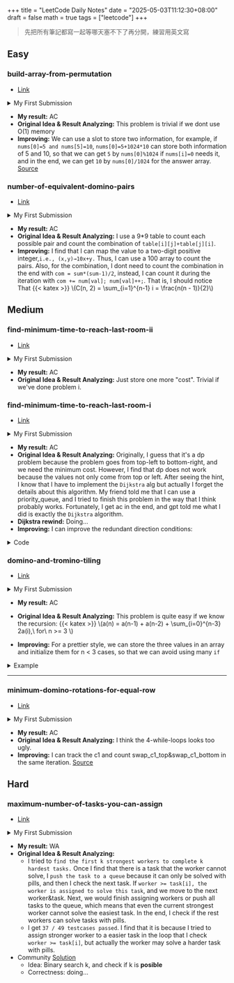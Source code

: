 +++
title = "LeetCode Daily Notes"
date = "2025-05-03T11:12:30+08:00"
draft = false
math = true
tags = ["leetcode"]
+++
> 先把所有筆記都寫一起等哪天塞不下了再分開，練習用英文寫
## <span class="tag easy">Easy</span>

### build-array-from-permutation
- [Link](https://leetcode.com/problems/build-array-from-permutation/)
<details>
<summary>My First Submission</summary>

```cpp
class Solution {
public:
    vector<int> buildArray(vector<int>& nums) {
        int len=nums.size();
        vector<int> ans(len);
        for(int i=0; i < len; i++)
            ans[i]=nums[nums[i]];
        return ans;
    }
};
```

</details>

- **My result:** <span class="result ac">AC</span>  
- **Original Idea & Result Analyzing:** This problem is trivial if we dont use O(1) memory
- **Improving:** We can use a slot to store two information, for example, if `nums[0]=5 and nums[5]=10`, `nums[0]=5+1024*10` can store both information of 5 and 10, so that we can get `5` by `nums[0]%1024` if `nums[i]=0` needs it, and in the end, we can get `10` by `nums[0]/1024` for the answer array. [Source](https://leetcode.com/problems/build-array-from-permutation/solutions/6718380/o-n-o-1-space-with-images-example-walkthrough-c-python-java)

### number-of-equivalent-domino-pairs
- [Link](https://leetcode.com/problems/number-of-equivalent-domino-pairs/)
<details>
<summary>My First Submission</summary>

```cpp
class Solution {
public:
    int numEquivDominoPairs(vector<vector<int>>& dominoes) {
        int len=dominoes.size();
        vector<vector<int>> table(9, vector<int>(9, 0));
        int ans=0;
        int sum=0;
        for(int i=0; i < len; i++)
            table[dominoes[i][0]-1][dominoes[i][1]-1]++;
        for(int i=0; i < 9; i++)
            for(int j=0; j < 9; j++){
                if(i<j){
                    sum=table[i][j]+table[j][i];
                    ans+=sum*(sum-1)/2;
                }
                if(i==j) ans+=table[i][j]*(table[i][j]-1)/2;
            }
        return ans;
    }
};
  ```

</details>

- **My result:** <span class="result ac">AC</span>  
- **Original Idea & Result Analyzing:** I use a 9*9 table to count each possible pair and count the combination of `table[i][j]+table[j][i]`. 
- **Improving:** I find that I can map the value to a two-digit positive integer,`i.e., (x,y)→10x+y.` Thus, I can use a 100 array to count the pairs. Also, for the combination, I dont need to count the combination in the end with `com = sum*(sum-1)/2`, instead, I can count it during the iteration with `com += num[val]; num[val]++;`. That is, I should notice That
{{< katex >}}
\\(C(n, 2) = \sum_{i=1}^{n-1} i = \frac{n(n - 1)}{2}\\)

## <span class="tag medium">Medium</span>

### find-minimum-time-to-reach-last-room-ii
- [Link](https://leetcode.com/problems/find-minimum-time-to-reach-last-room-ii/)
<details>
<summary>My First Submission</summary>

```cpp
 class Solution {
public:
    int minTimeToReach(vector<vector<int>>& moveTime) {
        int n = moveTime.size();
        int m = moveTime[0].size();
        int cost = 0;
        vector<vector<int>> ans(n, vector<int>(m, INT_MAX));
        priority_queue<tuple<int, int, int, int>, vector<tuple<int, int, int, int>>, greater<>> pq;

        ans[0][0] = 0;
        pq.push({0, 0, 0, 0});

        vector<pair<int, int>> dirs = {{-1, 0}, {1, 0}, {0, -1}, {0, 1}};

        while (!pq.empty()) {
            auto [time, r, c, pop_cost] = pq.top();
            int cost = pop_cost;
            pq.pop();
            int move_cost= cost + 1;
            if (r == n - 1 && c == m - 1)
                return time;

            if (time > ans[r][c]) continue; // already found better path

            for (auto [dr, dc] : dirs) {
                int nr = r + dr, nc = c + dc;
                if (nr < 0 || nr >= n || nc < 0 || nc >= m) continue;

                int wait = max(moveTime[nr][nc], time);
                int arriveTime = wait + move_cost;

                if (arriveTime < ans[nr][nc]) {
                    ans[nr][nc] = arriveTime;
                    pq.push({arriveTime, nr, nc, (cost+1)%2});
                }
            }
        }

        return ans[n - 1][m - 1]; // unreachable case (problem guarantees reachability)
    }
};

  ```
</details>

- **My result:** <span class="result ac">AC</span>  
- **Original Idea & Result Analyzing:** Just store one more "cost". Trivial if we've done problem i.

### find-minimum-time-to-reach-last-room-i
- [Link](https://leetcode.com/problems/find-minimum-time-to-reach-last-room-i/)
<details>
<summary>My First Submission</summary>

  ```cpp
  class Solution {
public:
    int minTimeToReach(vector<vector<int>>& moveTime) {
        int n=moveTime.size();
        int m=moveTime[0].size();
        vector<vector<int>> ans(n, vector<int>(m, 1e9+100));
        ans[0][0]=0;
        priority_queue<tuple<int, int, int>, vector<tuple<int, int, int>>, greater<>> pq;
        pq.push({0, 0, 0});
        int cur_r=0;
        int cur_c=0;
        while(!pq.empty()){
            if(cur_r>0){
                if(ans[cur_r][cur_c] >= moveTime[cur_r-1][cur_c] &&
                 ans[cur_r][cur_c]+1 < ans[cur_r-1][cur_c]){
                    ans[cur_r-1][cur_c] = ans[cur_r][cur_c]+1;
                    pq.push({ans[cur_r-1][cur_c],cur_r-1,cur_c});
                }
                else if(ans[cur_r][cur_c] < moveTime[cur_r-1][cur_c] &&
                 moveTime[cur_r-1][cur_c]+1 < ans[cur_r-1][cur_c]){
                    ans[cur_r-1][cur_c] = moveTime[cur_r-1][cur_c]+1;
                    pq.push({ans[cur_r-1][cur_c],cur_r-1,cur_c});
                }
            }
            if(cur_r<n-1){
                if(ans[cur_r][cur_c] >= moveTime[cur_r+1][cur_c] &&
                 ans[cur_r][cur_c]+1 < ans[cur_r+1][cur_c]){
                    ans[cur_r+1][cur_c] = ans[cur_r][cur_c]+1;
                    pq.push({ans[cur_r+1][cur_c],cur_r+1,cur_c});
                 }
                 else if(ans[cur_r][cur_c] < moveTime[cur_r+1][cur_c] &&
                 moveTime[cur_r+1][cur_c]+1 < ans[cur_r+1][cur_c]){
                    ans[cur_r+1][cur_c] = moveTime[cur_r+1][cur_c]+1;
                    pq.push({ans[cur_r+1][cur_c],cur_r+1,cur_c});
                }
            }
            if(cur_c>0){
                if(ans[cur_r][cur_c] >= moveTime[cur_r][cur_c-1] &&
                 ans[cur_r][cur_c]+1 < ans[cur_r][cur_c-1]){
                    ans[cur_r][cur_c-1] = ans[cur_r][cur_c]+1;
                    pq.push({ans[cur_r][cur_c-1],cur_r,cur_c-1});
                 }
                 else if(ans[cur_r][cur_c] < moveTime[cur_r][cur_c-1] &&
                 moveTime[cur_r][cur_c-1]+1 < ans[cur_r][cur_c-1]){
                    ans[cur_r][cur_c-1] = moveTime[cur_r][cur_c-1]+1;
                    pq.push({ans[cur_r][cur_c-1],cur_r,cur_c-1});
                }
            }
            if(cur_c<m-1){
                if(ans[cur_r][cur_c] >= moveTime[cur_r][cur_c+1] &&
                 ans[cur_r][cur_c]+1 < ans[cur_r][cur_c+1]){
                    ans[cur_r][cur_c+1]= ans[cur_r][cur_c]+1;
                    pq.push({ans[cur_r][cur_c+1],cur_r,cur_c+1});
                }
                else if(ans[cur_r][cur_c] < moveTime[cur_r][cur_c+1] &&
                 moveTime[cur_r][cur_c+1]+1 < ans[cur_r][cur_c+1]){
                    ans[cur_r][cur_c+1] = moveTime[cur_r][cur_c+1]+1;
                    pq.push({ans[cur_r][cur_c+1],cur_r,cur_c+1});
                }
            }
            auto [val, row, col] = pq.top();
            pq.pop(); 
            cur_r=row;
            cur_c=col;
            if(cur_r==n-1&&cur_c==m-1)
                return val;
        }
        return ans[n-1][m-1];
    }
};
  ```

</details>

- **My result:** <span class="result ac">AC</span>  
- **Original Idea & Result Analyzing:** Originally, I guess that it's a dp problem because the problem goes from top-left to bottom-right, and we need the minimum cost. However, I find that dp does not work because the values not only come from top or left. After seeing the hint, I know that I have to implement the `Dijkstra` alg but actually I forget the details about this algorithm. My friend told me that I can use a priority_queue, and I tried to finish this problem in the way that I think probably works. Fortunately, I get ac in the end, and gpt told me what I did is exactly the `Dijkstra` algorithm.
- **Dijkstra rewind:** Doing...
- **Improving:** I can improve the redundant direction conditions:

<details>
<summary>Code</summary>

  ```cpp
  class Solution {
public:
    int minTimeToReach(vector<vector<int>>& moveTime) {
        int n = moveTime.size();
        int m = moveTime[0].size();
        vector<vector<int>> ans(n, vector<int>(m, INT_MAX));
        priority_queue<tuple<int, int, int>, vector<tuple<int, int, int>>, greater<>> pq;

        ans[0][0] = 0;
        pq.push({0, 0, 0});

        vector<pair<int, int>> dirs = {{-1, 0}, {1, 0}, {0, -1}, {0, 1}};

        while (!pq.empty()) {
            auto [time, r, c] = pq.top();
            pq.pop();

            if (r == n - 1 && c == m - 1)
                return time;

            if (time > ans[r][c]) continue; // already found better path

            for (auto [dr, dc] : dirs) {
                int nr = r + dr, nc = c + dc;
                if (nr < 0 || nr >= n || nc < 0 || nc >= m) continue;

                int wait = max(moveTime[nr][nc], time);
                int arriveTime = wait + 1;

                if (arriveTime < ans[nr][nc]) {
                    ans[nr][nc] = arriveTime;
                    pq.push({arriveTime, nr, nc});
                }
            }
        }

        return ans[n - 1][m - 1]; // unreachable case (problem guarantees reachability)
    }
};
  ```

  </details>


### domino-and-tromino-tiling
- [Link](https://leetcode.com/problems/domino-and-tromino-tiling/)
<details>
<summary>My First Submission</summary>

```cpp
class Solution {
public:
    int numTilings(int n) {
        int ans;
        long long one=1;
        long long two=0;
        long long sum2=0;
        int mod=1000000007;
        for(int i = 0; i < n; i++){
            ans = (one + two + sum2) % mod;
            if(i == 0) two=1;
            if(i == 1){
                one=2;
                sum2=2*1;
            }
            if(i >= 2){
                sum2+=(2*two) % mod;
                two=one;
                one=ans;
            }
        }
        return ans;
    }
};
```

</details>

- **My result:** <span class="result ac">AC</span>  
- **Original Idea & Result Analyzing:** This problem is quite easy if we know the recursion: 
{{< katex >}}
\\(a(n) = a(n-1) + a(n-2) + \sum_{i=0}^{n-3} 2a(i),\  for\ n >= 3 \\)

- **Improving:** For a prettier style, we can store the three values in an array and initialize them for n < 3 cases, so that we can avoid using many `if`

<details>
<summary>Example</summary>

  ```cpp
class Solution {
public:
    const int mod=1e9+7;
    //a[n]=2*a[n-1]+a[n-3] for n>=3
    int numTilings(int n) {
        array<int,3> a={1, 1, 2};
        if (n<3) return a[n];
        for(int i=3; i<=n; i++){
            long long x=(2LL*a[2]+a[0])% mod;
            a={a[1], a[2], (int)x};
        }
        return a[2];
    }
};

```
</details>

---

### minimum-domino-rotations-for-equal-row
- [Link](https://leetcode.com/problems/minimum-domino-rotations-for-equal-row/)
<details>
<summary>My First Submission</summary>

```cpp
class Solution {
public:
    int minDominoRotations(vector<int>& tops, vector<int>& bottoms) {
        int c1=tops[0];
        int c2=bottoms[0];
        int len = tops.size();
        int count = 0;
        int min_swap = len;
        int idx=0;
        bool done = false;
        while(idx < len){
            if(tops[idx] != c1)
                if (bottoms[idx] != c1) break;
                else count++;
            idx++;
        }
        if(idx == len){
            done=true;
            if(count < min_swap)
                min_swap = count;
        }
        count=0;
        idx=0;
        while(idx < len){
            if(tops[idx] != c2)
                if(bottoms[idx] != c2) break;
                else count++;
            idx++;
        }
        if(idx == len){
            done=true;
            if(count < min_swap)
                min_swap = count;
        }
        count=0;
        idx=0;
        while(idx < len){
            if(bottoms[idx] != c2)
                if(tops[idx] != c2) break;
                else count++;
            idx++;
        }
        if(idx == len){
            done=true;
            if(count < min_swap)
                min_swap = count;
        }
        count=0;
        idx=0;
        while(idx < len){
            if(bottoms[idx] != c1)
                if(tops[idx] != c1) break;
                else count++;
            idx++;
        }
        if(idx == len){
            done=true;
            if(count < min_swap)
                min_swap = count;
        }
        count=0;
        idx=0;
        if(done) return min_swap;
        else return -1;
    }
};
```
</details> 

- **My result:** <span class="result ac">AC</span>  
- **Original Idea & Result Analyzing:** I think the 4-while-loops looks too ugly.
- **Improving:** I can track the c1 and count swap_c1_top&swap_c1_bottom in the same iteration. [Source](https://leetcode.com/problems/minimum-domino-rotations-for-equal-row/solutions/6709103/3-different-kinds-of-solutions-beats-100)

## <span class="tag hard">Hard</span>

### maximum-number-of-tasks-you-can-assign 
- [Link](https://leetcode.com/problems/maximum-number-of-tasks-you-can-assign/) 

<details>
<summary>My First Submission</summary>

```cpp
class Solution {
public:
    int maxTaskAssign(vector<int>& tasks, vector<int>& workers, int pills, int strength) {
        sort(tasks.begin(), tasks.end(), greater<int>());
        sort(workers.begin(), workers.end(), greater<int>());
        int count_completed = 0;
        int first_assign_idx = 0;
        while(first_assign_idx < workers.size()
            && first_assign_idx < tasks.size()
            && workers[first_assign_idx] >= tasks[first_assign_idx])
            first_assign_idx++;
        if(first_assign_idx >= workers.size()
            || first_assign_idx >= tasks.size())
            return first_assign_idx;
        count_completed = first_assign_idx;
        int head_rest_workers = first_assign_idx;
        int head_rest_tasks = first_assign_idx;
        queue<int> q;
        while(head_rest_workers < workers.size()
            && head_rest_tasks < tasks.size()){
            if (workers[head_rest_workers] >= tasks[head_rest_tasks]){
                head_rest_workers++;
                head_rest_tasks++;
                count_completed++;
            }
            else{
                q.push(tasks[head_rest_tasks]);
                head_rest_tasks++;
            }
        }
        if (head_rest_workers >= workers.size()) return count_completed++;
        while (!q.empty() && pills > 0 && head_rest_workers < workers.size()){
            if (workers[head_rest_workers] + strength >= q.front()){
                head_rest_workers++;
                count_completed++;
                pills--;
            }
            q.pop();
        }
        return count_completed++;
    }
};
```
</details>

- **My result:** <span class="result wa">WA</span>  
- **Original Idea & Result Analyzing:** 
  - I tried to `find the first k strongest workers to complete k hardest tasks.` Once I find that there is a task that the worker cannot solve, I `push the task to a queue` because it can only be solved with pills, and then I check the next task. If `worker >= task[i], the worker is assigned to solve this task`, and we move to the next worker&task. Next, we would finish assigning workers or push all tasks to the queue, which means that even the current strongest worker cannot solve the easiest task. In the end, I check if the rest workers can solve tasks with pills.
  - I get `37 / 49 testcases passed`. I find that it is because I tried to assign stronger worker to a easier task in the loop that I check `worker >= task[i]`, but actually the worker may solve a harder task with pills.
- Community [Solution](https://leetcode.com/problems/maximum-number-of-tasks-you-can-assign/solutions/6703695/binary-search-greedy-with-images-example-walkthrough-c-python-java)
  - Idea: Binary search k, and check if k is **posible**
  - Correctness: doing...


